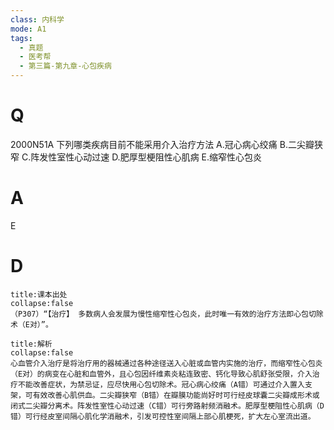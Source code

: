 ```yaml
---
class: 内科学
mode: A1
tags:
  - 真题
  - 医考帮
  - 第三篇-第九章-心包疾病
---
```


# Q
2000N51A 下列哪类疾病目前不能采用介入治疗方法
A.冠心病心绞痛
B.二尖瓣狭窄
C.阵发性室性心动过速
D.肥厚型梗阻性心肌病
E.缩窄性心包炎

# A
E
# D
```ad-note
title:课本出处
collapse:false
（P307）“【治疗】 多数病人会发展为慢性缩窄性心包炎，此时唯一有效的治疗方法即心包切除术（E对）”。
```

```ad-summary
title:解析
collapse:false
心血管介入治疗是将治疗用的器械通过各种途径送入心脏或血管内实施的治疗，而缩窄性心包炎（E对）的病变在心脏和血管外，且心包因纤维素炎粘连致密、钙化导致心肌舒张受限，介入治疗不能改善症状，为禁忌证，应尽快用心包切除术。冠心病心绞痛（A错）可通过介入置入支架，可有效改善心肌供血。二尖瓣狭窄（B错）在瓣膜功能尚好时可行经皮球囊二尖瓣成形术或闭式二尖瓣分离术。阵发性室性心动过速（C错）可行旁路射频消融术。肥厚型梗阻性心肌病（D错）可行经皮室间隔心肌化学消融术，引发可控性室间隔上部心肌梗死，扩大左心室流出道。
```

